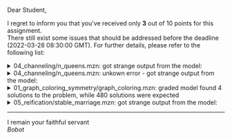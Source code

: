 Dear Student,

I regret to inform you that you've received only **3** out of 10 points for this assignment.\
There still exist some issues that should be addressed before the deadline (2022-03-28 08:30:00 GMT). For further details, please refer to the following list:

<details><summary>04_channeling/n_queens.mzn: got strange output from the model:</summary>cmd:/N=5;:1.1-3:<br>MiniZinc: type error: undefined identifier `N&#x27;, did you mean `n&#x27;?</details>
<details><summary>04_channeling/n_queens.mzn: unkown error - got strange output from the model:</summary>cmd:/N=5;rows = array1d(1..5, [4, 1, 3, 5, 2]);qb = array2d(1..5, 1..5, [false, false, false, true, false, true, false, false, false, false, false, false, true, false, false, false, false, false, false, true, false, true, false, false, true]);:1.1-3:<br>MiniZinc: type error: undefined identifier `N&#x27;, did you mean `n&#x27;?</details>
<details><summary>01_graph_coloring_symmetry/graph_coloring.mzn: graded model found 4 solutions to the problem, while 480 solutions were expected</summary></details>
<details><summary>05_reification/stable_marriage.mzn: got strange output from the model:</summary>/tmp/tmpawu4fpss/student/05_reification/stable_marriage.mzn:43.55-59:<br>MiniZinc: type error: undefined identifier `wives&#x27;</details>

-----------
I remain your faithful servant\
_Bobot_